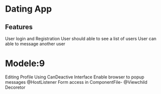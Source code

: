 # Dating App
## Features
User login and Registration
User should able to see a list of users
User can able to message another user

# Modele:9
Editing Profile
Using CanDeactive Interface
Enable browser to popup messages @HostListener
Form access in ComponentFile- @Viewchild Decoretor
